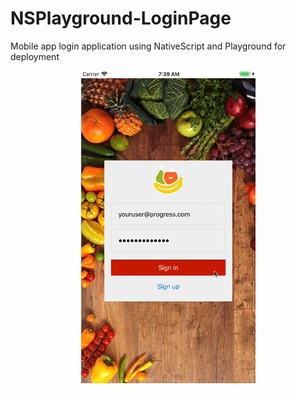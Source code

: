 # NSPlayground-LoginPage
 Mobile app login application using NativeScript and Playground for deployment

<p align="center">
  <img src="/resources/ios-22.gif" alt="Page overview" />
</p>
